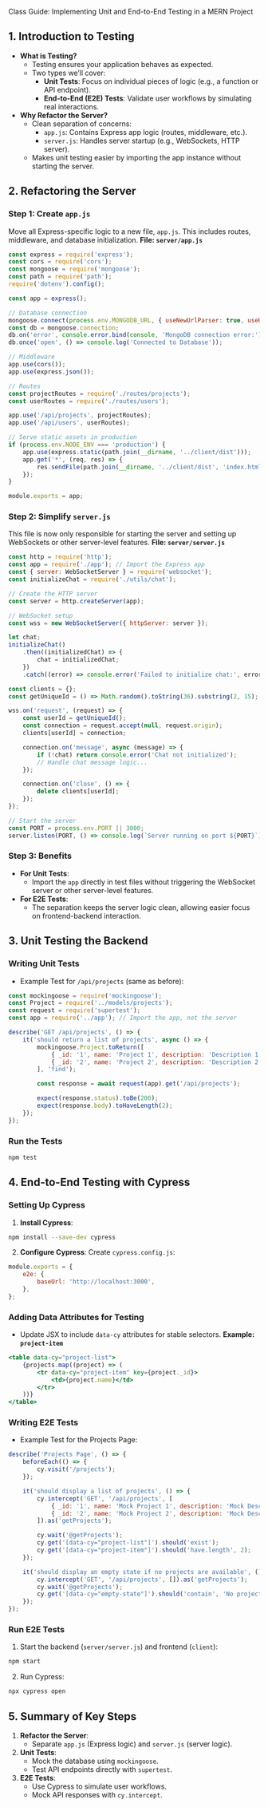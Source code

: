  Class Guide: Implementing Unit and End-to-End Testing in a MERN Project
 ## 1. Introduction to Testing
 - **What is Testing?**
   - Testing ensures your application behaves as expected.
   - Two types we’ll cover:
     - **Unit Tests**: Focus on individual pieces of logic (e.g., a function or API endpoint).
     - **End-to-End (E2E) Tests**: Validate user workflows by simulating real interactions.
 - **Why Refactor the Server?**
   - Clean separation of concerns:
     - `app.js`: Contains Express app logic (routes, middleware, etc.).
     - `server.js`: Handles server startup (e.g., WebSockets, HTTP server).
   - Makes unit testing easier by importing the app instance without starting the server.
 ## 2. Refactoring the Server
 ### Step 1: Create `app.js`
 Move all Express-specific logic to a new file, `app.js`. This includes routes, middleware, and database initialization.
 **File: `server/app.js`**
 ```javascript
 const express = require('express');
 const cors = require('cors');
 const mongoose = require('mongoose');
 const path = require('path');
 require('dotenv').config();

 const app = express();

 // Database connection
 mongoose.connect(process.env.MONGODB_URL, { useNewUrlParser: true, useUnifiedTopology: true });
 const db = mongoose.connection;
 db.on('error', console.error.bind(console, 'MongoDB connection error:'));
 db.once('open', () => console.log('Connected to Database'));

 // Middleware
 app.use(cors());
 app.use(express.json());

 // Routes
 const projectRoutes = require('./routes/projects');
 const userRoutes = require('./routes/users');

 app.use('/api/projects', projectRoutes);
 app.use('/api/users', userRoutes);

 // Serve static assets in production
 if (process.env.NODE_ENV === 'production') {
     app.use(express.static(path.join(__dirname, '../client/dist')));
     app.get('*', (req, res) => {
         res.sendFile(path.join(__dirname, '../client/dist', 'index.html'));
     });
 }

 module.exports = app;
 ```
 ### Step 2: Simplify `server.js`
 This file is now only responsible for starting the server and setting up WebSockets or other server-level features.
 **File: `server/server.js`**
 ```javascript
 const http = require('http');
 const app = require('./app'); // Import the Express app
 const { server: WebSocketServer } = require('websocket');
 const initializeChat = require('./utils/chat');

 // Create the HTTP server
 const server = http.createServer(app);

 // WebSocket setup
 const wss = new WebSocketServer({ httpServer: server });

 let chat;
 initializeChat()
     .then((initializedChat) => {
         chat = initializedChat;
     })
     .catch((error) => console.error('Failed to initialize chat:', error));

 const clients = {};
 const getUniqueId = () => Math.random().toString(36).substring(2, 15);

 wss.on('request', (request) => {
     const userId = getUniqueId();
     const connection = request.accept(null, request.origin);
     clients[userId] = connection;

     connection.on('message', async (message) => {
         if (!chat) return console.error('Chat not initialized');
         // Handle chat message logic...
     });

     connection.on('close', () => {
         delete clients[userId];
     });
 });

 // Start the server
 const PORT = process.env.PORT || 3000;
 server.listen(PORT, () => console.log(`Server running on port ${PORT}`));
 ```
 ### Step 3: Benefits
 - **For Unit Tests**:
   - Import the `app` directly in test files without triggering the WebSocket server or other server-level features.
 - **For E2E Tests**:
   - The separation keeps the server logic clean, allowing easier focus on frontend-backend interaction.
 ## 3. Unit Testing the Backend
 ### Writing Unit Tests
 - Example Test for `/api/projects` (same as before):
 ```javascript
 const mockingoose = require('mockingoose');
 const Project = require('../models/projects');
 const request = require('supertest');
 const app = require('../app'); // Import the app, not the server

 describe('GET /api/projects', () => {
     it('should return a list of projects', async () => {
         mockingoose.Project.toReturn([
             { _id: '1', name: 'Project 1', description: 'Description 1' },
             { _id: '2', name: 'Project 2', description: 'Description 2' },
         ], 'find');

         const response = await request(app).get('/api/projects');

         expect(response.status).toBe(200);
         expect(response.body).toHaveLength(2);
     });
 });
 ```
 ### Run the Tests
 ```bash
 npm test
 ```
 ## 4. End-to-End Testing with Cypress
 ### Setting Up Cypress
 1. **Install Cypress**:
 ```bash
 npm install --save-dev cypress
 ```
 2. **Configure Cypress**:
 Create `cypress.config.js`:
 ```javascript
 module.exports = {
     e2e: {
         baseUrl: 'http://localhost:3000',
     },
 };
 ```
 ### Adding Data Attributes for Testing
 - Update JSX to include `data-cy` attributes for stable selectors.
 **Example: `project-item`**
 ```jsx
 <table data-cy="project-list">
     {projects.map((project) => (
         <tr data-cy="project-item" key={project._id}>
             <td>{project.name}</td>
         </tr>
     ))}
 </table>
 ```
 ### Writing E2E Tests
 - Example Test for the Projects Page:
 ```javascript
 describe('Projects Page', () => {
     beforeEach(() => {
         cy.visit('/projects');
     });

     it('should display a list of projects', () => {
         cy.intercept('GET', '/api/projects', [
             { _id: '1', name: 'Mock Project 1', description: 'Mock Description 1' },
             { _id: '2', name: 'Mock Project 2', description: 'Mock Description 2' },
         ]).as('getProjects');

         cy.wait('@getProjects');
         cy.get('[data-cy="project-list"]').should('exist');
         cy.get('[data-cy="project-item"]').should('have.length', 2);
     });

     it('should display an empty state if no projects are available', () => {
         cy.intercept('GET', '/api/projects', []).as('getProjects');
         cy.wait('@getProjects');
         cy.get('[data-cy="empty-state"]').should('contain', 'No projects available');
     });
 });
 ```
 ### Run E2E Tests
 1. Start the backend (`server/server.js`) and frontend (`client`):
 ```bash
 npm start
 ```
 2. Run Cypress:
 ```bash
 npx cypress open
 ```
 ## 5. Summary of Key Steps
 1. **Refactor the Server**:
    - Separate `app.js` (Express logic) and `server.js` (server logic).
 2. **Unit Tests**:
    - Mock the database using `mockingoose`.
    - Test API endpoints directly with `supertest`.
 3. **E2E Tests**:
    - Use Cypress to simulate user workflows.
    - Mock API responses with `cy.intercept`.
